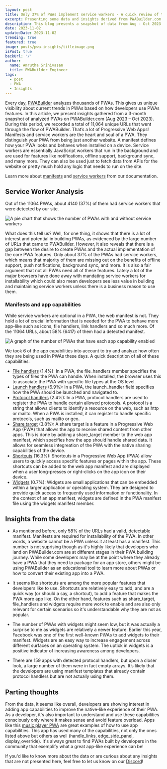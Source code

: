 ```yaml
---
layout: post
title: Only 37% of PWAs implement service workers - A quick review of the PWA ecosystem
excerpt: Presenting some data and insights derived from PWABuilder.com
description: This blog presents a snapshot of data from Aug - Oct 2023 of all the PWAs that have been through the flow of PWABuilder.com and what we can learn from them.
date: 2023-11-02
updatedDate: 2023-11-02
trending: true
featured: true
image: posts/pwa-insights/titleimage.png
isPost: true
backUrl: '/'
author:
  name: Amrutha Srinivasan
  title: PWABuilder Engineer
tags:
  - post
  - PWA
  - Insights
---
```



Every day, [PWABuilder](https://pwabuilder.com/) analyzes thousands of PWAs. This gives us unique visibility about current trends in PWAs based on how developers use PWAs features. In this article, we present insights gathered from a 3-month snapshot of analyzed PWAs on PWABuilder.com (Aug 2023 – Oct 2023).  
During this period, we recorded a total of 11,064 unique URLs that went through the flow of PWABuilder. That’s a lot of Progressive Web Apps! 
Manifests and service workers are the heart and soul of a PWA. They distinguish your PWA from being just another website. A manifest defines how your PWA looks and behaves when installed on a device. Service workers are essentially JavaScript workers that run in the background and are used for features like notifications, offline support, background sync, and many more. They can also be used just to fetch data from APIs for the website or pretty much hold any logic that needs to run on the site.

Learn more about [manifests](https://docs.pwabuilder.com/#/home/pwa-intro?id=web-app-manifests) and [service workers](https://docs.pwabuilder.com/#/home/sw-intro) from our documentation. 

## Service Worker Analysis

Out of the 11064 PWAs, about 4140 (37%) of them had service workers that were detected by our site. 
 
 ![A pie chart that shows the number of PWAs with and without service workers](/posts/pwa-insights/SW.png)

What does this tell us? Well, for one thing, it shows that there is a lot of interest and potential in building PWAs, as evidenced by the large number of URLs that came to PWABuilder. However, it also reveals that there is a gap between the desire to create PWAs and the actual implementation of the core PWA features. Only about 37% of the PWAs had service workers, which means that  majority of them are missing out on the benefits of offline support, push notifications, background sync, and more. It is also a fair argument that not all PWAs need all of these features. Lately a lot of the major browsers have done away with mandating service workers for installability which could also mean developers see less value in building and maintaining service workers unless there is a business reason to use them.

### Manifests and app capabilities

While service workers are optional in a PWA, the web manifest is not. They hold a lot of crucial information that is needed for the PWA to behave more app-like such as icons, file handlers, link handlers and so much more. Of the 11064 URLs, about 58% (6417) of them had a detected manifest. 

 ![A graph of the number of PWAs that have each app capability enabled](/posts/pwa-insights/appcap.png)

 We took 6 of the app capabilities into account to try and analyze how often they are being used in PWAs these days. 
 A quick description of all of these capabilities:

 * [File handlers](https://developer.mozilla.org/docs/Web/Manifest/file_handlers) (1.4%):  In a PWA, the file_handlers member specifies the types of files the PWA can handle. When installed, the browser uses this to associate the PWA with specific file types at the OS level. 
 * [Launch handlers](https://developer.mozilla.org/docs/Web/API/Launch_Handler_API) (6.9%): In a PWA, the launch_handler field specifies how the PWA should be launched and navigated to. 
 * [Protocol handlers](https://developer.mozilla.org/docs/Web/Manifest/protocol_handlers) (2.4%): In a PWA, protocol handlers are used to register the PWA to handle certain allowed protocols. A protocol is a string that allows clients to identify a resource on the web, such as http or mailto. When a PWA is installed, it can register to handle specific protocols, such as mailto or geo.
 * [Share target](https://docs.pwabuilder.com/#/home/native-features?id=web-share-api) (3.8%):  A share target is a feature in a Progressive Web App (PWA) that allows the app to receive shared content from other apps. This is done by adding a share_target member to the web app manifest, which specifies how the app should handle shared data. It allows for seamless integreation of the PWA with the native sharing capabilities of the device. 
 * [Shortcuts](https://docs.pwabuilder.com/#/home/native-features?id=shortcuts) (16.3%): Shortcuts in a Progressive Web App (PWA) allow users to quickly access specific features or pages within the app. These shortcuts can be added to the web app manifest and are displayed when a user long-presses or right-clicks on the app icon on their device.
 * [Widgets](https://learn.microsoft.com/en-us/microsoft-edge/progressive-web-apps-chromium/how-to/widgets) (0.7%): Widgets are small applications that can be embedded within a larger application or operating system. They are designed to provide quick access to frequently used information or functionality. In the context of an app manifest, widgets are defined in the PWA manifest file using the widgets manifest member.

## Insights from the data

* As mentioned before, only 58% of the URLs had a valid, detectable manifest. Manifests are required for installability of the PWA. In other words, a website cannot be a PWA unless it at least has a manifest. This number is not suprising though as it's highly likely that developers who land on PWABuilder.com are at different stages in their PWA building journey. While some developers may be at the point where they already have a PWA that they need to package for an app store, others might be using PWABuilder as an educational tool to learn more about PWAs or how to convert their existing app into a PWA. 
  
* It seems like  shortcuts are among the more popular features that developers like to use. Shortcuts are relatively easy to add, and are a quick way (or should a say, a shortcut), to add a feature that makes the PWA more app like. On the other hand, features such as share_target, file_handlers and widgets require more work to enable and are also only relevant for certain scenarios so it's understandable why they are not as popular. 

* The number of PWAs with widgets might seem low, but it was actually a surprise to me as widgets are relatively a newer feature. Earlier this year, Facebook was one of the first well-known PWAs to add widgets to their manifest. Widgets are an easy way to increase engagement across different surfaces on an operating system. The uptick in widgets is a positive indicator of increasing awareness among developers. 

* There are 159 apps with detected protocol handlers, but upon a closer look, a large number of them were in fact empty arrays. It’s likely that the developers are using manifest templates that already contain protocol handlers but are not actually using them. 

 
## Parting thoughts

From the data, it seems like overall, developers are showing interest in adding app capabilities to improve the native-like experience of their PWA. As a developer, it's also important to understand and use these capabilities consciously only where it makes sense and avoid feature overload. Apps like this [music player PWA](https://xamuzik.com/) are great examples of how to use app capabilities. This app has used many of the capabilities, not only the ones listed above but others as well (handle_links, edge_side_panel, display_override). It's always great to find PWAs built by developers in the community that exemplify what a great app-like experience can be!

If you'd like to know more about the data or are curious about any insights that are not presented here, feel free to let us know on our [Discord](https://aka.ms/pwabuilderdiscord)!